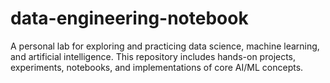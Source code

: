 # data-engineering-notebook
A personal lab for exploring and practicing data science, machine learning, and artificial intelligence. This repository includes hands-on projects, experiments, notebooks, and implementations of core AI/ML concepts.
